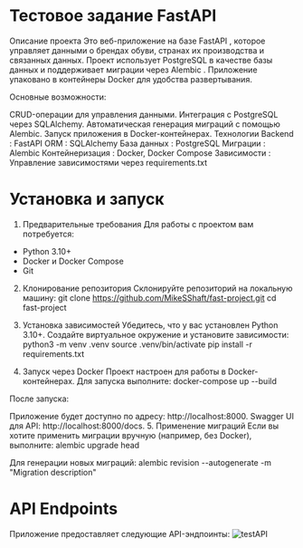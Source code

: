 # Тестовое задание FastAPI

Описание проекта
Это веб-приложение на базе FastAPI , которое управляет данными о брендах обуви, странах их производства и связанных данных. Проект использует PostgreSQL в качестве базы данных и поддерживает миграции через Alembic . Приложение упаковано в контейнеры Docker для удобства развертывания.

Основные возможности:

CRUD-операции для управления данными.
Интеграция с PostgreSQL через SQLAlchemy.
Автоматическая генерация миграций с помощью Alembic.
Запуск приложения в Docker-контейнерах.
Технологии
Backend : FastAPI
ORM : SQLAlchemy
База данных : PostgreSQL
Миграции : Alembic
Контейнеризация : Docker, Docker Compose
Зависимости : Управление зависимостями через requirements.txt

# Установка и запуск
1. Предварительные требования
Для работы с проектом вам потребуется:
- Python 3.10+
- Docker и Docker Compose
- Git
2. Клонирование репозитория
Склонируйте репозиторий на локальную машину:
git clone https://github.com/MikeSShaft/fast-project.git 
cd fast-project

3. Установка зависимостей
Убедитесь, что у вас установлен Python 3.10+. Создайте виртуальное окружение и установите зависимости:
python3 -m venv .venv
source .venv/bin/activate
pip install -r requirements.txt

4. Запуск через Docker
Проект настроен для работы в Docker-контейнерах. Для запуска выполните:
docker-compose up --build

После запуска:

Приложение будет доступно по адресу: http://localhost:8000.
Swagger UI для API: http://localhost:8000/docs.
5. Применение миграций
Если вы хотите применить миграции вручную (например, без Docker), выполните:
alembic upgrade head

Для генерации новых миграций:
alembic revision --autogenerate -m "Migration description"

# API Endpoints
Приложение предоставляет следующие API-эндпоинты:
![testAPI](https://github.com/user-attachments/assets/efc68a5c-5455-49b4-a08b-86d8e83497d5)

